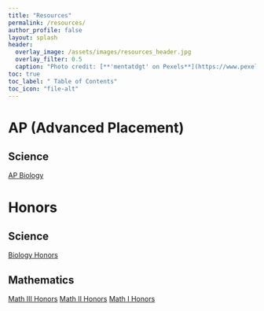 ```yaml
---
title: "Resources"
permalink: /resources/
author_profile: false
layout: splash
header:
  overlay_image: /assets/images/resources_header.jpg 
  overlay_filter: 0.5
  caption: "Photo credit: [**'mentatdgt' on Pexels**](https://www.pexels.com/photo/white-wooden-bookshelves-1319855/)"
toc: true
toc_label: " Table of Contents"
toc_icon: "file-alt"
---
```


# AP (Advanced Placement)
## Science
<a href="/resources/ap-biology" class="btn btn--inverse btn--x-large">AP Biology</a>

# Honors
## Science
<a href="/resources/biology-honors" class="btn btn--inverse btn--x-large">Biology Honors</a>

## Mathematics
<a href="/resources/math-3-honors" class="btn btn--inverse btn--x-large">Math III Honors</a>
<a href="/resources/math-2-honors" class="btn btn--inverse btn--x-large">Math II Honors</a>
<a href="/resources/math-1-honors" class="btn btn--inverse btn--x-large">Math I Honors</a>
